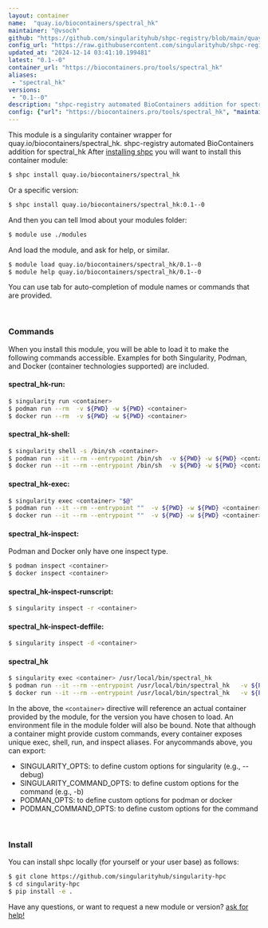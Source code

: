 ```yaml
---
layout: container
name:  "quay.io/biocontainers/spectral_hk"
maintainer: "@vsoch"
github: "https://github.com/singularityhub/shpc-registry/blob/main/quay.io/biocontainers/spectral_hk/container.yaml"
config_url: "https://raw.githubusercontent.com/singularityhub/shpc-registry/main/quay.io/biocontainers/spectral_hk/container.yaml"
updated_at: "2024-12-14 03:41:10.199481"
latest: "0.1--0"
container_url: "https://biocontainers.pro/tools/spectral_hk"
aliases:
 - "spectral_hk"
versions:
 - "0.1--0"
description: "shpc-registry automated BioContainers addition for spectral_hk"
config: {"url": "https://biocontainers.pro/tools/spectral_hk", "maintainer": "@vsoch", "description": "shpc-registry automated BioContainers addition for spectral_hk", "latest": {"0.1--0": "sha256:ab29b787b0636b92892fa93b3481b0f2b6f23d70889a5f17da381345b0b8adb3"}, "tags": {"0.1--0": "sha256:ab29b787b0636b92892fa93b3481b0f2b6f23d70889a5f17da381345b0b8adb3"}, "docker": "quay.io/biocontainers/spectral_hk", "aliases": {"spectral_hk": "/usr/local/bin/spectral_hk"}}
---
```


This module is a singularity container wrapper for quay.io/biocontainers/spectral_hk.
shpc-registry automated BioContainers addition for spectral_hk
After [installing shpc](#install) you will want to install this container module:


```bash
$ shpc install quay.io/biocontainers/spectral_hk
```

Or a specific version:

```bash
$ shpc install quay.io/biocontainers/spectral_hk:0.1--0
```

And then you can tell lmod about your modules folder:

```bash
$ module use ./modules
```

And load the module, and ask for help, or similar.

```bash
$ module load quay.io/biocontainers/spectral_hk/0.1--0
$ module help quay.io/biocontainers/spectral_hk/0.1--0
```

You can use tab for auto-completion of module names or commands that are provided.

<br>

### Commands

When you install this module, you will be able to load it to make the following commands accessible.
Examples for both Singularity, Podman, and Docker (container technologies supported) are included.

#### spectral_hk-run:

```bash
$ singularity run <container>
$ podman run --rm  -v ${PWD} -w ${PWD} <container>
$ docker run --rm  -v ${PWD} -w ${PWD} <container>
```

#### spectral_hk-shell:

```bash
$ singularity shell -s /bin/sh <container>
$ podman run --it --rm --entrypoint /bin/sh  -v ${PWD} -w ${PWD} <container>
$ docker run --it --rm --entrypoint /bin/sh  -v ${PWD} -w ${PWD} <container>
```

#### spectral_hk-exec:

```bash
$ singularity exec <container> "$@"
$ podman run --it --rm --entrypoint ""  -v ${PWD} -w ${PWD} <container> "$@"
$ docker run --it --rm --entrypoint ""  -v ${PWD} -w ${PWD} <container> "$@"
```

#### spectral_hk-inspect:

Podman and Docker only have one inspect type.

```bash
$ podman inspect <container>
$ docker inspect <container>
```

#### spectral_hk-inspect-runscript:

```bash
$ singularity inspect -r <container>
```

#### spectral_hk-inspect-deffile:

```bash
$ singularity inspect -d <container>
```


#### spectral_hk

```bash
$ singularity exec <container> /usr/local/bin/spectral_hk
$ podman run --it --rm --entrypoint /usr/local/bin/spectral_hk   -v ${PWD} -w ${PWD} <container> -c " $@"
$ docker run --it --rm --entrypoint /usr/local/bin/spectral_hk   -v ${PWD} -w ${PWD} <container> -c " $@"
```



In the above, the `<container>` directive will reference an actual container provided
by the module, for the version you have chosen to load. An environment file in the
module folder will also be bound. Note that although a container
might provide custom commands, every container exposes unique exec, shell, run, and
inspect aliases. For anycommands above, you can export:

 - SINGULARITY_OPTS: to define custom options for singularity (e.g., --debug)
 - SINGULARITY_COMMAND_OPTS: to define custom options for the command (e.g., -b)
 - PODMAN_OPTS: to define custom options for podman or docker
 - PODMAN_COMMAND_OPTS: to define custom options for the command

<br>

### Install

You can install shpc locally (for yourself or your user base) as follows:

```bash
$ git clone https://github.com/singularityhub/singularity-hpc
$ cd singularity-hpc
$ pip install -e .
```

Have any questions, or want to request a new module or version? [ask for help!](https://github.com/singularityhub/singularity-hpc/issues)